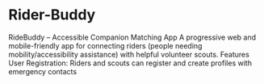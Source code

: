 # Rider-Buddy
RideBuddy – Accessible Companion Matching App A progressive web and mobile-friendly app for connecting riders (people needing mobility/accessibility assistance) with helpful volunteer scouts.  Features User Registration: Riders and scouts can register and create profiles with emergency contacts
